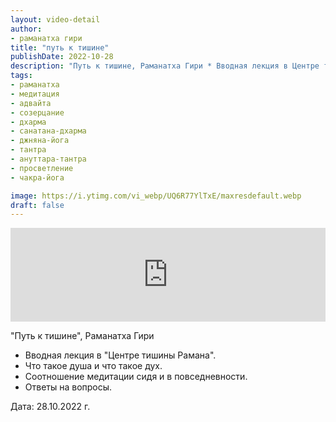 ```yaml
---
layout: video-detail
author:
- раманатха гири
title: "путь к тишине"
publishDate: 2022-10-28
description: "Путь к тишине, Раманатха Гири * Вводная лекция в Центре тишины Рамана. * Что такое душа и что такое дух. * Соотношение медитации сидя и в повседневности. * Ответы на вопросы.   Дата  28.10.2022 г."
tags: 
- раманатха
- медитация
- адвайта
- созерцание
- дхарма
- санатана-дхарма
- джняна-йога
- тантра
- ануттара-тантра
- просветление
- чакра-йога

image: https://i.ytimg.com/vi_webp/UQ6R77YlTxE/maxresdefault.webp
draft: false
---
```


<iframe width="100%" src="https://www.youtube.com/embed/UQ6R77YlTxE" frameborder="0" allowfullscreen=""></iframe> 

 "Путь к тишине", Раманатха Гири

* Вводная лекция в "Центре тишины Рамана".
* Что такое душа и что такое дух.
* Соотношение медитации сидя и в повседневности.
* Ответы на вопросы.

  
 Дата: 28.10.2022 г.

  

 